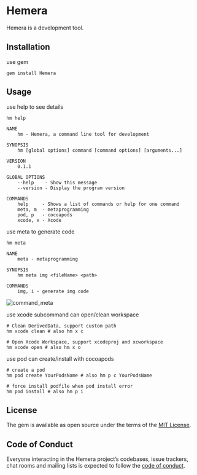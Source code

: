 # Hemera

Hemera is a development tool.

## Installation

use gem

```
gem install Hemera
```

## Usage

use help to see details

```
hm help

NAME
    hm - Hemera, a command line tool for development

SYNOPSIS
    hm [global options] command [command options] [arguments...]

VERSION
    0.1.1

GLOBAL OPTIONS
    --help    - Show this message
    --version - Display the program version

COMMANDS
    help     - Shows a list of commands or help for one command
    meta, m  - metaprogramming
    pod, p   - cocoapods
    xcode, x - Xcode
```
use meta to generate code
```
hm meta

NAME
    meta - metaprogramming

SYNOPSIS
    hm meta img <fileName> <path>

COMMANDS
    img, i - generate img code
```
![command_meta](resource/meta_command.gif)

use xcode subcommand can open/clean workspace

```
# Clean DerivedData, support custom path
hm xcode clean # also hm x c

# Open Xcode Workspace, support xcodeproj and xcworkspace
hm xcode open # also hm x o
```

use pod can create/install with cocoapods

```
# create a pod
hm pod create YourPodsName # also hm p c YourPodsName

# force install podfile when pod install error
hm pod install # also hm p i
```

## License

The gem is available as open source under the terms of the [MIT License](https://opensource.org/licenses/MIT).

## Code of Conduct

Everyone interacting in the Hemera project’s codebases, issue trackers, chat rooms and mailing lists is expected to follow the [code of conduct](https://github.com/[USERNAME]/hemera/blob/master/CODE_OF_CONDUCT.md).
